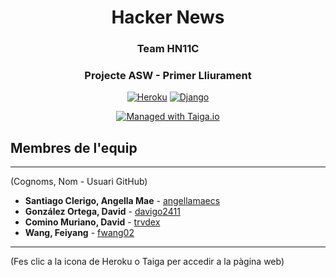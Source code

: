 <div align="center">

# Hacker News
### Team HN11C
### Projecte ASW - Primer Lliurament
[![Heroku](https://img.shields.io/badge/heroku-%23430098.svg?style=for-the-badge&logo=heroku&logoColor=white)](https://projecte-asw-cdd22f32d84c.herokuapp.com)
[![Django](https://img.shields.io/badge/django-%23092E20.svg?style=for-the-badge&logo=django&logoColor=white)](https://www.djangoproject.com/)

[![Managed with Taiga.io](https://img.shields.io/badge/Managed%20with-Taiga-709f14.svg)](https://tree.taiga.io/project/angellamaecs-hn11c-our-nice-hn-project "Managed with Taiga.io")
</div>

## Membres de l'equip
*** 
(Cognoms, Nom - Usuari GitHub)
- **Santiago Clerigo, Angella Mae** - [angellamaecs](https://github.com/angellamaecs)
- **González Ortega, David** - [davigo2411](https://github.com/davigo2411)
- **Comino Muriano, David** - [trvdex](https://github.com/trvdex)
- **Wang, Feiyang** - [fwang02](https://github.com/fwang02)
---
(Fes clic a la icona de Heroku o Taiga per accedir a la pàgina web)
